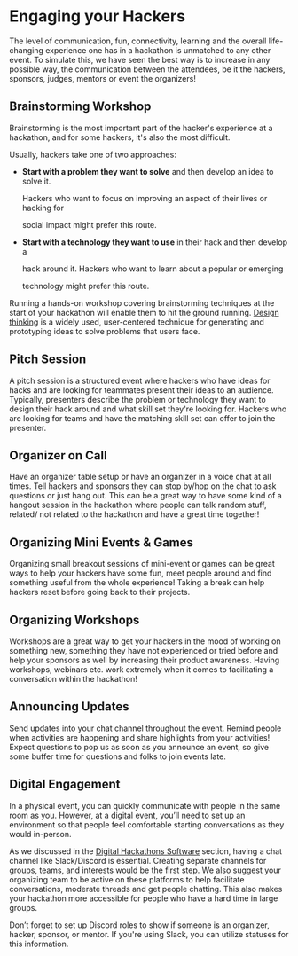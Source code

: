 # Engaging your Hackers

The level of communication, fun, connectivity, learning and the overall life-changing experience one has in a hackathon is unmatched to any other event. To simulate this, we have seen the best way is to increase in any possible way, the communication between the attendees, be it the hackers, sponsors, judges, mentors or event the organizers!

## Brainstorming Workshop

Brainstorming is the most important part of the hacker's experience at a hackathon, and for some hackers, it's also the most difficult.

Usually, hackers take one of two approaches:

*   **Start with a problem they want to solve** and then develop an idea to solve it.

    Hackers who want to focus on improving an aspect of their lives or hacking for

    social impact might prefer this route.
*   **Start with a technology they want to use** in their hack and then develop a

    hack around it. Hackers who want to learn about a popular or emerging

    technology might prefer this route.

Running a hands-on workshop covering brainstorming techniques at the start of your hackathon will enable them to hit the ground running. [Design thinking](https://www.designbetter.co/design-thinking) is a widely used, user-centered technique for generating and prototyping ideas to solve problems that users face.

## Pitch Session

A pitch session is a structured event where hackers who have ideas for hacks and are looking for teammates present their ideas to an audience. Typically, presenters describe the problem or technology they want to design their hack around and what skill set they're looking for. Hackers who are looking for teams and have the matching skill set can offer to join the presenter.

## **Organizer on Call**

Have an organizer table setup or have an organizer in a voice chat at all times. Tell hackers and sponsors they can stop by/hop on the chat to ask questions or just hang out. This can be a great way to have some kind of a hangout session in the hackathon where people can talk random stuff, related/ not related to the hackathon and have a great time together!

## Organizing Mini Events & Games

Organizing small breakout sessions of mini-event or games can be great ways to help your hackers have some fun, meet people around and find something useful from the whole experience! Taking a break can help hackers reset before going back to their projects.

## Organizing Workshops

Workshops are a great way to get your hackers in the mood of working on something new, something they have not experienced or tried before and help your sponsors as well by increasing their product awareness. Having workshops, webinars etc. work extremely when it comes to facilitating a conversation within the hackathon!

## **Announcing Updates**

Send updates into your chat channel throughout the event. Remind people when activities are happening and share highlights from your activities! Expect questions to pop us as soon as you announce an event, so give some buffer time for questions and folks to join events late.&#x20;

## Digital Engagement

In a physical event, you can quickly communicate with people in the same room as you. However, at a digital event, you’ll need to set up an environment so that people feel comfortable starting conversations as they would in-person.

As we discussed in the [Digital Hackathons Software](../event-logistics/softwares-for-digital-hackathons.md) section, having a chat channel like Slack/Discord is essential. Creating separate channels for groups, teams, and interests would be the first step. We also suggest your organizing team to be active on these platforms to help facilitate conversations, moderate threads and get people chatting. This also makes your hackathon more accessible for people who have a hard time in large groups.

Don’t forget to set up Discord roles to show if someone is an organizer, hacker, sponsor, or mentor. If you're using Slack, you can utilize statuses for this information.

##
